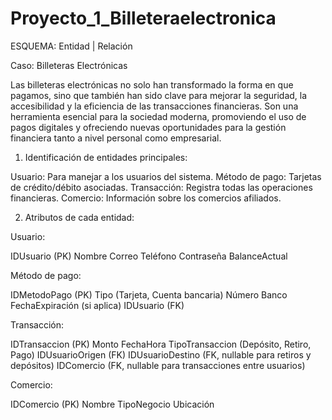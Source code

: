 # Proyecto_1_Billeteraelectronica


ESQUEMA: Entidad | Relación

Caso: Billeteras Electrónicas


Las billeteras electrónicas no solo han transformado la forma en que pagamos, sino que también han sido clave para mejorar la seguridad, la accesibilidad y la eficiencia de las transacciones financieras. Son una herramienta esencial para la sociedad moderna, promoviendo el uso de pagos digitales y ofreciendo nuevas oportunidades para la gestión financiera tanto a nivel personal como empresarial.


1. Identificación de entidades principales:

Usuario: Para manejar a los usuarios del sistema.
Método de pago: Tarjetas de crédito/débito   asociadas.
Transacción: Registra todas las operaciones financieras.
Comercio: Información sobre los comercios afiliados.


2. Atributos de cada entidad:

Usuario:

IDUsuario (PK)
Nombre
Correo
Teléfono
Contraseña
BalanceActual


Método de pago:

IDMetodoPago (PK)
Tipo (Tarjeta, Cuenta bancaria)
Número
Banco
FechaExpiración (si aplica)
IDUsuario (FK)


Transacción:

IDTransaccion (PK)
Monto
FechaHora
TipoTransaccion (Depósito, Retiro, Pago)
IDUsuarioOrigen (FK)
IDUsuarioDestino (FK, nullable para retiros y depósitos)
IDComercio (FK, nullable para transacciones entre usuarios)


Comercio:

IDComercio (PK)
Nombre
TipoNegocio
Ubicación



